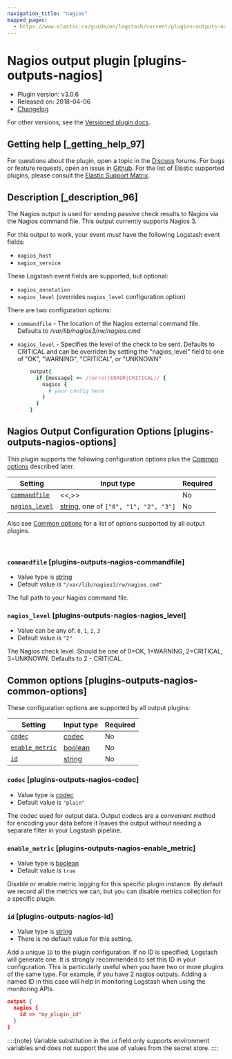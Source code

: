 ```yaml
---
navigation_title: "nagios"
mapped_pages:
  - https://www.elastic.co/guide/en/logstash/current/plugins-outputs-nagios.html
---
```


# Nagios output plugin [plugins-outputs-nagios]


* Plugin version: v3.0.6
* Released on: 2018-04-06
* [Changelog](https://github.com/logstash-plugins/logstash-output-nagios/blob/v3.0.6/CHANGELOG.md)

For other versions, see the [Versioned plugin docs](/vpr/output-nagios-index.md).

## Getting help [_getting_help_97]

For questions about the plugin, open a topic in the [Discuss](http://discuss.elastic.co) forums. For bugs or feature requests, open an issue in [Github](https://github.com/logstash-plugins/logstash-output-nagios). For the list of Elastic supported plugins, please consult the [Elastic Support Matrix](https://www.elastic.co/support/matrix#logstash_plugins).


## Description [_description_96]

The Nagios output is used for sending passive check results to Nagios via the Nagios command file. This output currently supports Nagios 3.

For this output to work, your event *must* have the following Logstash event fields:

* `nagios_host`
* `nagios_service`

These Logstash event fields are supported, but optional:

* `nagios_annotation`
* `nagios_level` (overrides `nagios_level` configuration option)

There are two configuration options:

* `commandfile` - The location of the Nagios external command file. Defaults to */var/lib/nagios3/rw/nagios.cmd*
* `nagios_level` - Specifies the level of the check to be sent. Defaults to CRITICAL and can be overriden by setting the "nagios_level" field to one of "OK", "WARNING", "CRITICAL", or "UNKNOWN"

    ```ruby
        output{
          if [message] =~ /(error|ERROR|CRITICAL)/ {
            nagios {
              # your config here
            }
          }
        }
    ```



## Nagios Output Configuration Options [plugins-outputs-nagios-options]

This plugin supports the following configuration options plus the [Common options](plugins-outputs-nagios.md#plugins-outputs-nagios-common-options) described later.

| Setting | Input type | Required |
| --- | --- | --- |
| [`commandfile`](plugins-outputs-nagios.md#plugins-outputs-nagios-commandfile) | <<,>> | No |
| [`nagios_level`](plugins-outputs-nagios.md#plugins-outputs-nagios-nagios_level) | [string](value-types.md#string), one of `["0", "1", "2", "3"]` | No |

Also see [Common options](plugins-outputs-nagios.md#plugins-outputs-nagios-common-options) for a list of options supported by all output plugins.

 

### `commandfile` [plugins-outputs-nagios-commandfile]

* Value type is [string](value-types.md#string)
* Default value is `"/var/lib/nagios3/rw/nagios.cmd"`

The full path to your Nagios command file.


### `nagios_level` [plugins-outputs-nagios-nagios_level]

* Value can be any of: `0`, `1`, `2`, `3`
* Default value is `"2"`

The Nagios check level. Should be one of 0=OK, 1=WARNING, 2=CRITICAL, 3=UNKNOWN. Defaults to 2 - CRITICAL.



## Common options [plugins-outputs-nagios-common-options]

These configuration options are supported by all output plugins:

| Setting | Input type | Required |
| --- | --- | --- |
| [`codec`](plugins-outputs-nagios.md#plugins-outputs-nagios-codec) | [codec](logstash://reference/configuration-file-structure.md#codec) | No |
| [`enable_metric`](plugins-outputs-nagios.md#plugins-outputs-nagios-enable_metric) | [boolean](logstash://reference/configuration-file-structure.md#boolean) | No |
| [`id`](plugins-outputs-nagios.md#plugins-outputs-nagios-id) | [string](logstash://reference/configuration-file-structure.md#string) | No |

### `codec` [plugins-outputs-nagios-codec]

* Value type is [codec](logstash://reference/configuration-file-structure.md#codec)
* Default value is `"plain"`

The codec used for output data. Output codecs are a convenient method for encoding your data before it leaves the output without needing a separate filter in your Logstash pipeline.


### `enable_metric` [plugins-outputs-nagios-enable_metric]

* Value type is [boolean](logstash://reference/configuration-file-structure.md#boolean)
* Default value is `true`

Disable or enable metric logging for this specific plugin instance. By default we record all the metrics we can, but you can disable metrics collection for a specific plugin.


### `id` [plugins-outputs-nagios-id]

* Value type is [string](logstash://reference/configuration-file-structure.md#string)
* There is no default value for this setting.

Add a unique `ID` to the plugin configuration. If no ID is specified, Logstash will generate one. It is strongly recommended to set this ID in your configuration. This is particularly useful when you have two or more plugins of the same type. For example, if you have 2 nagios outputs. Adding a named ID in this case will help in monitoring Logstash when using the monitoring APIs.

```json
output {
  nagios {
    id => "my_plugin_id"
  }
}
```

::::{note} 
Variable substitution in the `id` field only supports environment variables and does not support the use of values from the secret store.
::::




